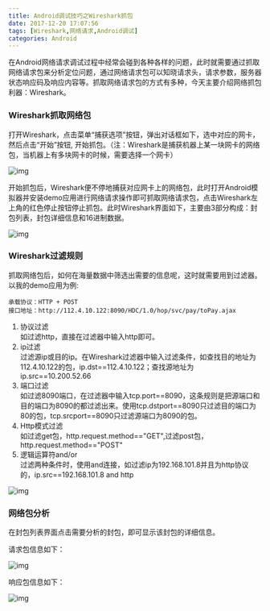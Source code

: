 ```yaml
---
title: Android调试技巧之Wireshark抓包
date: 2017-12-20 17:07:56
tags: [Wireshark,网络请求,Android调试]
categories: Android
---
```

在Android网络请求调试过程中经常会碰到各种各样的问题，此时就需要通过抓取网络请求包来分析定位问题，通过网络请求包可以知晓请求头，请求参数，服务器状态响应码及响应内容等。抓取网络请求包的方式有多种，今天主要介绍网络抓包利器：Wireshark。

### Wireshark抓取网络包
打开Wireshark，点击菜单“捕获选项”按钮，弹出对话框如下，选中对应的网卡，然后点击“开始”按钮, 开始抓包。（注：Wireshark是捕获机器上某一块网卡的网络包，当机器上有多块网卡的时候，需要选择一个网卡）
<!-- more -->

![img](http://o6xqhzzif.bkt.clouddn.com/hexo/android-debug-wireshark/pic0.jpg)

开始抓包后，Wireshark便不停地捕获对应网卡上的网络包，此时打开Android模拟器并安装demo应用进行网络请求操作即可抓取网络请求包，点击Wireshark左上角的红色停止按钮停止抓包。此时Wireshark界面如下，主要由3部分构成：封包列表，封包详细信息和16进制数据。

![img](http://o6xqhzzif.bkt.clouddn.com/hexo/android-debug-wireshark/pic2.jpg)

### Wireshark过滤规则  
抓取网络包后，如何在海量数据中筛选出需要的信息呢，这时就需要用到过滤器。以我的demo应用为例:  
```
承载协议：HTTP + POST
接口地址：http://112.4.10.122:8090/HDC/1.0/hop/svc/pay/toPay.ajax  
```
1. 协议过滤  
如过滤http，直接在过滤器中输入http即可。
2. ip过滤  
过滤源ip或目的ip。在Wireshark过滤器中输入过滤条件，如查找目的地址为112.4.10.122的包，ip.dst==112.4.10.122；查找源地址为ip.src==10.200.52.66
3. 端口过滤  
如过滤8090端口，在过滤器中输入tcp.port==8090，这条规则是把源端口和目的端口为8090的都过滤出来。使用tcp.dstport==8090只过滤目的端口为80的包，tcp.srcport==8090只过滤源端口为8090的包。
4. Http模式过滤  
如过滤get包，http.request.method=="GET",过滤post包，http.request.method=="POST"
5. 逻辑运算符and/or  
过滤两种条件时，使用and连接，如过滤ip为192.168.101.8并且为http协议的，ip.src==192.168.101.8 and http

![img](http://o6xqhzzif.bkt.clouddn.com/hexo/android-debug-wireshark/pic3.jpg)

### 网络包分析
在封包列表界面点击需要分析的封包，即可显示该封包的详细信息。

请求包信息如下：

![img](http://o6xqhzzif.bkt.clouddn.com/hexo/android-debug-wireshark/pic4.jpg)

响应包信息如下：

![img](http://o6xqhzzif.bkt.clouddn.com/hexo/android-debug-wireshark/pic5.jpg)
